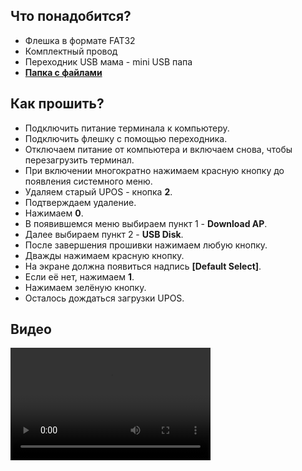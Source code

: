 <style>
   .markdown-content h2 {  
      margin-top: 2rem; 
      margin-bottom: 2rem; 
      font-size: 1.875rem; 
   }
   .markdown-content ul {
      list-style-type: disc; 
      font-size: 1.25rem; 
      display: flex; 
      flex-direction: column; 
      gap: 1rem; 
      padding-left: 20px; 
   }
   .markdown-content a:hover {
      text-decoration: underline;
   }
</style>

## <a id="1">Что понадобится?</a>

- Флешка в формате FAT32
- Комплектный провод
- Переходник USB мама - mini USB папа
- [**Папка с файлами**](https://disk.yandex.ru/d/YWXEkFPT6dtvnQ)

## <a id="2">Как прошить?</a>

- Подключить питание терминала к компьютеру.
- Подключить флешку с помощью переходника.
- Отключаем питание от компьютера и включаем снова, чтобы перезагрузить терминал.
- При включении многократно нажимаем красную кнопку до появления системного меню.
- Удаляем старый UPOS - кнопка **2**.
- Подтверждаем удаление.
- Нажимаем **0**.
- В появившемся меню выбираем пункт 1 - **Download AP**.
- Далее выбираем пункт 2 - **USB Disk**.
- После завершения прошивки нажимаем любую кнопку.
- Дважды нажимаем красную кнопку.
- На экране должна появиться надпись **[Default Select]**.
- Если её нет, нажимаем **1**.
- Нажимаем зелёную кнопку.
- Осталось дождаться загрузки UPOS.

## <a id="3">Видео</a>

<video width='320' height='180' controls>
    <source src='/content/castles-vega3000-ikr/video/Vega3000 ИКР.mp4' type='video/mp4' />
</video>
